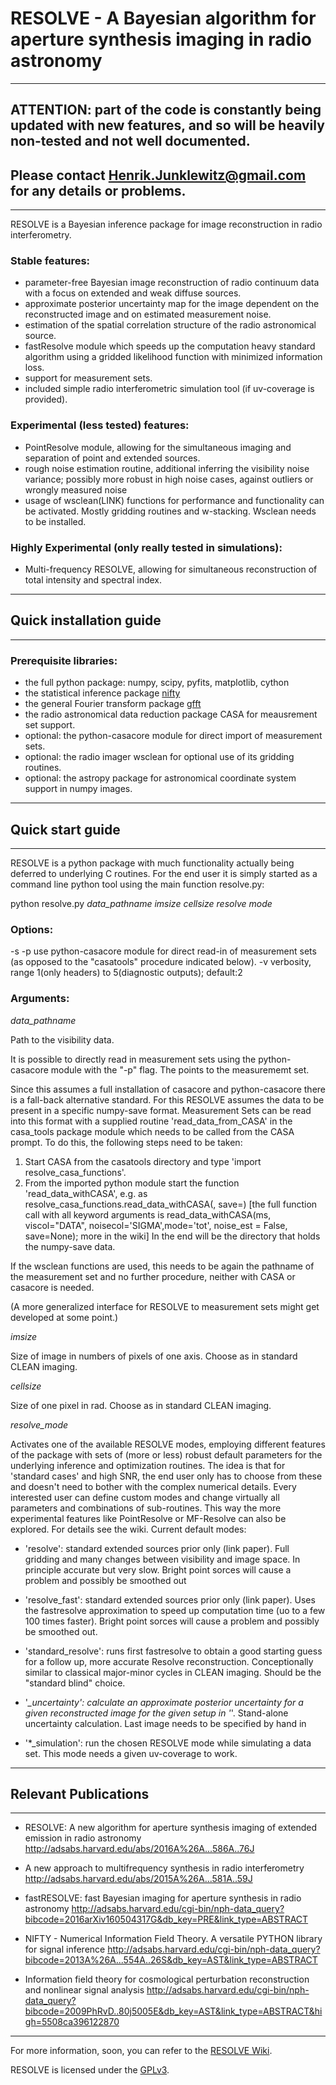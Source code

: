 # RESOLVE - A Bayesian algorithm for aperture synthesis imaging in radio astronomy

-------------------------------------------------------------------------------------------------------------------------------
## ATTENTION: part of the code is constantly being updated with new features, and so will be heavily non-tested and not well documented. 
## Please contact Henrik.Junklewitz@gmail.com for any details or problems. 
-------------------------------------------------------------------------------------------------------------------------------

RESOLVE is a Bayesian inference package for image reconstruction in radio interferometry.

### Stable features:

- parameter-free Bayesian image reconstruction of radio continuum data with a focus on extended and weak diffuse sources.
- approximate posterior uncertainty map for the image dependent on the reconstructed image and on estimated measurement noise.
- estimation of the spatial correlation structure of the radio astronomical source.
- fastResolve module which speeds up the computation heavy standard algorithm using a gridded likelihood function with minimized information loss.
- support for measurement sets.
- included simple radio interferometric simulation tool (if uv-coverage is provided).

### Experimental (less tested) features:

- PointResolve module, allowing for the simultaneous imaging and separation of point and extended sources. 
- rough noise estimation routine, additional inferring the visibility noise variance; 
possibly more robust in high noise cases, against outliers or wrongly measured noise
- usage of wsclean(LINK) functions for performance and functionality can be activated. Mostly gridding routines and w-stacking. Wsclean needs to be installed.

### Highly Experimental (only really tested in simulations):

- Multi-frequency RESOLVE, allowing for simultaneous reconstruction of total intensity and spectral index.

--------------------------------------------------------------------------------------------------------------------------------
## Quick installation guide
--------------------------------------------------------------------------------------------------------------------------------

### Prerequisite libraries:
- the full python package: numpy, scipy, pyfits, matplotlib, cython
- the statistical inference package [nifty](https://github.com/information-field-theory/nifty)
- the general Fourier transform package [gfft](https://github.com/mrbell/nifty)
- the radio astronomical data reduction package CASA for meausrement set support.
- optional: the python-casacore module for direct import of measurement sets. 
- optional: the radio imager wsclean for optional use of its gridding routines.
- optional: the astropy package for astronomical coordinate system support in numpy images. 

--------------------------------------------------------------------------------------------------------------------------------
## Quick start guide
--------------------------------------------------------------------------------------------------------------------------------

RESOLVE is a python package with much functionality actually being deferred to underlying C routines. For the end user it is 
simply started as a command line python tool using the main function resolve.py:

python resolve.py *data_pathname imsize cellsize resolve mode*

### Options:

-s <custom save directory suffix>
-p use python-casacore module for direct read-in of measurement sets (as opposed to the "casatools" procedure indicated below).
-v verbosity, range 1(only headers) to 5(diagnostic outputs); default:2

### Arguments:

*data_pathname* 

Path to the visibility data.

It is possible to directly read in measurement sets using the python-casacore module with the "-p" flag. The <data pathname> points to	   the measurememt set.

Since this assumes a full installation of casacore and python-casacore there is a fall-back alternative standard. For this RESOLVE assumes the data to be present in a specific numpy-save format. Measurement Sets can be read into this format with a supplied routine 'read_data_from_CASA' in the casa_tools package module which needs to be called from the CASA prompt. To do this, the following steps need to be taken:
1) Start CASA from the casatools directory and type 'import resolve_casa_functions'.
2) From the imported python module start the function 'read_data_withCASA',
e.g. as resolve_casa_functions.read_data_withCASA(<ms-filename>, save=<data directory where to read the RESOLVE-numpy format to>)
[the full function call with all keyword arguments is
read_data_withCASA(ms, viscol="DATA", noisecol='SIGMA',mode='tot', noise_est = False, save=None); more in the wiki]
In the end <data pathname> will be the directory that holds the numpy-save data.

If the wsclean functions are used, this needs to be again the pathname of the measurement set and no further procedure, neither with CASA or casacore is needed.

(A more generalized interface for RESOLVE to measurement sets might get developed at some point.)

*imsize* 

Size of image in numbers of pixels of one axis. Choose as in standard CLEAN imaging.

*cellsize* 

Size of one pixel in rad. Choose as in standard CLEAN imaging.

*resolve_mode* 

Activates one of the available RESOLVE modes, employing different features of the package with sets of 
(more or less) robust default parameters for the underlying inference and optimization routines. The idea is that for
'standard cases' and high SNR, the end user only has to choose from these and doesn't need to bother with the complex
numerical details. Every interested user can define custom modes and change virtually all parameters and combinations 
of sub-routines. This way the more experimental features like PointResolve or MF-Resolve can also be explored.
For details see the wiki. 
Current default modes:

- 'resolve': standard extended sources prior only (link paper). Full gridding and many changes between
 visibility and image space. In principle accurate but very slow. Bright point sorces will cause a problem and
 possibly be smoothed out

- 'resolve_fast': standard extended sources prior only (link paper). Uses the fastresolve approximation to speed up
computation time (uo to a few 100 times faster). Bright point sorces will cause a problem and
 possibly be smoothed out.

- 'standard_resolve': runs first fastresolve to obtain a good starting guess for a follow up, more accurate Resolve 
reconstruction. Conceptionally similar to classical major-minor cycles in CLEAN imaging. Should be the "standard blind" choice.

- '*_uncertainty': calculate an approximate posterior uncertainty for a given reconstructed image for the given setup in '*'. Stand-alone uncertainty calculation. Last image needs to be specified by hand in

- '*_simulation': run the chosen RESOLVE mode while simulating a data set. This mode needs a given uv-coverage to work.


--------------------------------------------------------------------------------------------------------------------------------
## Relevant Publications
--------------------------------------------------------------------------------------------------------------------------------

- RESOLVE: A new algorithm for aperture synthesis imaging of extended emission in radio astronomy
http://adsabs.harvard.edu/abs/2016A%26A...586A..76J

- A new approach to multifrequency synthesis in radio interferometry 
http://adsabs.harvard.edu/abs/2015A%26A...581A..59J

- fastRESOLVE: fast Bayesian imaging for aperture synthesis in radio astronomy
http://adsabs.harvard.edu/cgi-bin/nph-data_query?bibcode=2016arXiv160504317G&db_key=PRE&link_type=ABSTRACT

- NIFTY - Numerical Information Field Theory. A versatile PYTHON library for signal inference
http://adsabs.harvard.edu/cgi-bin/nph-data_query?bibcode=2013A%26A...554A..26S&db_key=AST&link_type=ABSTRACT

- Information field theory for cosmological perturbation reconstruction and nonlinear signal analysis
http://adsabs.harvard.edu/cgi-bin/nph-data_query?bibcode=2009PhRvD..80j5005E&db_key=AST&link_type=ABSTRACT&high=5508ca396122870


----------------------------------------------------------------------------------------------------------------------------

For more information, soon, you can refer to the [RESOLVE Wiki](https://github.com/henrikju/resolve/wiki).

RESOLVE is licensed under the [GPLv3](http://www.gnu.org/licenses/gpl.html).














